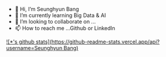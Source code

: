 - 👋 Hi, I’m Seunghyun Bang
- 🌱 I’m currently learning Big Data & AI
- 💞️ I’m looking to collaborate on ...
- 📫 How to reach me ...Github or LinkedIn

<!---
sbang98/sbang98 is a ✨ special ✨ repository because its `README.md` (this file) appears on your GitHub profile.
You can click the Preview link to take a look at your changes.
--->
[![*'s github stats](https://github-readme-stats.vercel.app/api?username=Seunghyun Bang)](https://github.com/****)
